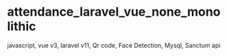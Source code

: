 # attendance_laravel_vue_none_monolithic
javascript, vue v3, laravel v11, Qr code, Face Detection, Mysql, Sanctum api
